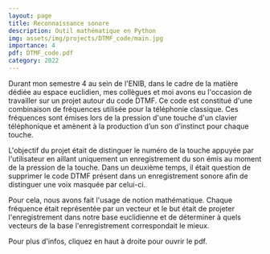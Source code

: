 ```yaml
---
layout: page
title: Reconnaissance sonore
description: Outil mathématique en Python
img: assets/img/projects/DTMF_code/main.jpg
importance: 4
pdf: DTMF_code.pdf
category: 2022
---
```

Durant mon semestre 4 au sein de l'ENIB, dans le cadre de la matière dédiée au espace euclidien, mes collègues et moi avons eu l'occasion de travailler sur un projet autour du code DTMF. Ce code est constitué d'une combinaison de fréquences utilisée pour la téléphonie classique. Ces fréquences sont émises lors de la pression d'une touche d'un clavier téléphonique et amènent à la production d’un son d’instinct pour chaque touche.


L'objectif du projet était de distinguer le numéro de la touche appuyée par l'utilisateur en aillant uniquement un enregistrement du son émis au moment de la pression de la touche. Dans un deuxième temps, il était question de supprimer le code DTMF présent dans un enregistrement sonore afin de distinguer une voix masquée par celui-ci.


Pour cela, nous avons fait l'usage de notion mathématique. Chaque fréquence était représentée par un vecteur et le but était de projeter l'enregistrement dans notre base euclidienne et de déterminer à quels vecteurs de la base l'enregistrement correspondait le mieux.

Pour plus d'infos, cliquez en haut à droite pour ouvrir le pdf.
